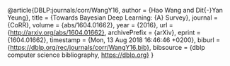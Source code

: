 @article{DBLP:journals/corr/WangY16,
  author    = {Hao Wang and
               Dit{-}Yan Yeung},
  title     = {Towards Bayesian Deep Learning: {A} Survey},
  journal   = {CoRR},
  volume    = {abs/1604.01662},
  year      = {2016},
  url       = {http://arxiv.org/abs/1604.01662},
  archivePrefix = {arXiv},
  eprint    = {1604.01662},
  timestamp = {Mon, 13 Aug 2018 16:46:46 +0200},
  biburl    = {https://dblp.org/rec/journals/corr/WangY16.bib},
  bibsource = {dblp computer science bibliography, https://dblp.org}
}